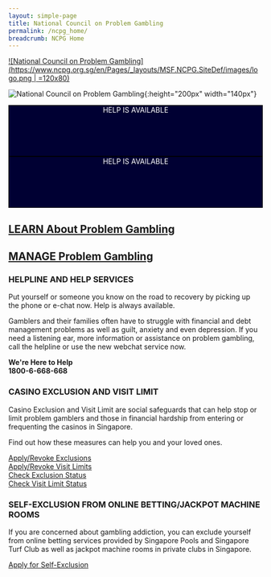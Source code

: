 ```yaml
---
layout: simple-page
title: National Council on Problem Gambling
permalink: /ncpg_home/
breadcrumb: NCPG Home
---
```


[![National Council on Problem Gambling](https://www.ncpg.org.sg/en/Pages/_layouts/MSF.NCPG.SiteDef/images/logo.png | =120x80)](https://www.ncpg.org.sg/en/Pages/Home.aspx)

![National Council on Problem Gambling](https://www.ncpg.org.sg/en/Pages/_layouts/MSF.NCPG.SiteDef/images/logo.png){:height="200px" width="140px"}

<div style="min-width:200px;width:100%;height:100px;border:1px solid #000;background-color:#003;color:white;text-align:center;verticle-align:middle;">HELP IS AVAILABLE</div> <div style="width:100%;height:100px;border:1px solid #000;background-color:#003;color:white;text-align:center;verticle-align:middle;">HELP IS AVAILABLE</div>

## [LEARN About Problem Gambling](https://www.ncpg.org.sg/en/Pages/LearnAboutProblemGambling.aspx)
## [MANAGE Problem Gambling](https://www.ncpg.org.sg/en/Pages/DealWithProblemGambling.aspx)


### HELPLINE AND HELP SERVICES
Put yourself or someone you know on the road to recovery by picking up the phone or e-chat now. Help is always available.

Gamblers and their families often have to struggle with financial and debt management problems as well as guilt, anxiety and even depression. If you need a listening ear, more information or assistance on problem gambling, call the helpline or use the new webchat service now.

**We're Here to Help**<br>
**1800-6-668-668**



### CASINO EXCLUSION AND VISIT LIMIT
Casino Exclusion and Visit Limit are social safeguards that can help stop or limit problem gamblers and those in financial hardship from entering or frequenting the casinos in Singapore.

Find out how these measures can help you and your loved ones.

[Apply/Revoke Exclusions](https://www.ncpg.org.sg/en/Pages/DealWithProblemGambling.aspx?categ=2&article=10) <br>
[Apply/Revoke Visit Limits](https://www.ncpg.org.sg/en/Pages/DealWithProblemGambling.aspx?categ=3&article=20) <br>
[Check Exclusion Status](http://ces.ncpg.org.sg/CES/login.do?action=init&access=public) <br>
[Check Visit Limit Status](https://icis-services.ncpg.org.sg/)



### SELF-EXCLUSION FROM ONLINE BETTING/JACKPOT MACHINE ROOMS
If you are concerned about gambling addiction, you can exclude yourself from online betting services provided by Singapore Pools and Singapore Turf Club as well as jackpot machine rooms in private clubs in Singapore.

[Apply for Self-Exclusion](https://www.ncpg.org.sg/en/Pages/DealWithProblemGambling.aspx?categ=4&article=41)

